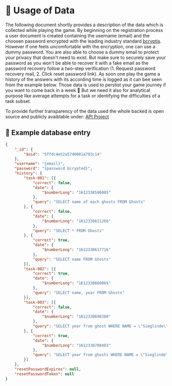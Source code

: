 # 🔐 Usage of Data
The following document shortly provides a description of the data which is collected while playing the game.
By beginning on the registration process a user document is created containing the username (email) and the choosen password encrypted with the leading industry standard [bcryptjs](https://www.npmjs.com/package/bcryptjs). However if one feels uncomfortable with the encryption, one can use a dummy password. You are also able to choose a dummy email to protect your privacy that doesn't need to exist. But make sure to securely save your password as you won't be able to recover it with a fake email as the password recovery follow a two-step verification (1. Request password recovery mail, 2. Click reset password link). As soon one play the game a history of the answers with its according time is logged as it can bee seen from the example below. Those data is used to perstist your game journey if you want to come back in a week 🙂 But we need it also for analytical purpose like average attempts for a task or identifying the difficulties of a task subset.  

To provide further transparency of the data used the whole backed is open source and publicly avaiblable under: [API Project](https://github.com/FHNW-SQL-Training-Game/FHNW-SQL-Training-Game-API)

## 📃 Example database entry
```json
{
    "_id": {
        "$oid": "5ffdc4e52a57400814793c14"
    },
    "username": "{email}",
    "password": "{password bcrypted}",
    "history": {
        "task-001": [{
            "correct": false,
            "date": {
                "$numberLong": "1612338596005"
            },
            "query": "SELECT name of each ghosts FROM Ghosts"
        }, {
            "correct": false,
            "date": {
                "$numberLong": "1612338611266"
            },
            "query": "SELECT * FROM Ghosts"
        }, {
            "correct": true,
            "date": {
                "$numberLong": "1612338617716"
            },
            "query": "SELECT name FROM Ghosts"
        }],
        "task-002": [{
            "correct": true,
            "date": {
                "$numberLong": "1612338660865"
            },
            "query": "SELECT name, year FROM Ghosts"
        }],
        "task-003": [{
            "correct": false,
            "date": {
                "$numberLong": "1612338698380"
            },
            "query": "SELECT year from ghost WHERE NAME = \"Sieglinde\""
        }, {
            "correct": true,
            "date": {
                "$numberLong": "1612338708483"
            },
            "query": "SELECT year from ghosts WHERE NAME = \"Sieglinde\""
        }]
    },
    "resetPasswordExpires": null,
    "resetPasswordToken": null
}
```
